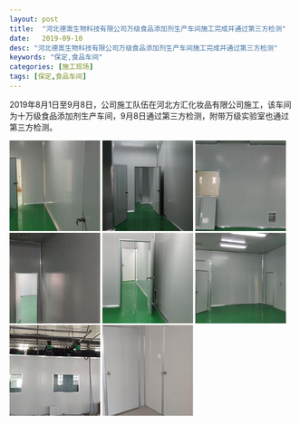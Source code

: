 ```yaml
---
layout: post
title:  "河北德嵩生物科技有限公司万级食品添加剂生产车间施工完成并通过第三方检测"
date:   2019-09-10
desc: "河北德嵩生物科技有限公司万级食品添加剂生产车间施工完成并通过第三方检测"
keywords: "保定,食品车间"
categories: [施工现场]
tags: [保定,食品车间]
---
```


2019年8月1日至9月8日，公司施工队伍在河北方汇化妆品有限公司施工，该车间为十万级食品添加剂生产车间，9月8日通过第三方检测，附带万级实验室也通过第三方检测。

<a href="/static/img/2019/09/1001.jpg" data-fancybox><img src="/static/img/2019/09/1001s.jpg"></a>  <a href="/static/img/2019/09/1002.jpg" data-fancybox><img src="/static/img/2019/09/1002s.jpg"></a>  <a href="/static/img/2019/09/1003.jpg" data-fancybox><img src="/static/img/2019/09/1003s.jpg"></a>  <a href="/static/img/2019/09/1004.jpg" data-fancybox><img src="/static/img/2019/09/1004s.jpg"></a>  <a href="/static/img/2019/09/1005.jpg" data-fancybox><img src="/static/img/2019/09/1005s.jpg"></a>  <a href="/static/img/2019/09/1006.jpg" data-fancybox><img src="/static/img/2019/09/1006s.jpg"></a>  <a href="/static/img/2019/09/1007.jpg" data-fancybox><img src="/static/img/2019/09/1007s.jpg"></a>  <a href="/static/img/2019/09/1008.jpg" data-fancybox><img src="/static/img/2019/09/1008s.jpg"></a>
